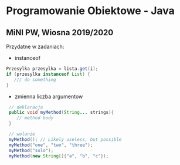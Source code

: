# Programowanie Obiektowe - Java
## MiNI PW, Wiosna 2019/2020


Przydatne w zadaniach:

- instanceof
```java
Przesylka przesylka = lista.get(i);
if (przesylka instanceof List) {
   /// do somethimg
}
```

- zmienna liczba argumentow
```java
 // deklaracja
 public void myMethod(String... strings){
    // method body
 }

 // wolanie
 myMethod(); // Likely useless, but possible
 myMethod("one", "two", "three");
 myMethod("solo");
 myMethod(new String[]{"a", "b", "c"});
```

